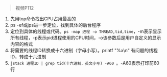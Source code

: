 > 视频P112

1. 先用top命令找出CPU占用最高的
2. ps -ef或jps进一步定位，找到具体的后台程序
3. 定位到具体的线程或代码。`ps -map 进程 -o THREAD,tid,time`，-m表示显示所有线程，-p表示pid进程使用的CPU时间，-o该参数后是用户自定义的显示内容的格式
4. 将需要的线程ID转换成十六进制（字母小写）。printf "%x\n" 有问题的线程ID，转成十六进制
5. `jstack 进程ID | grep tid(十六进制，英文小写) -A60 `。-A60表示打印前60行

